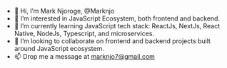 - 👋 Hi, I’m Mark Njoroge, @Marknjo
- 👀 I’m interested in JavaScript Ecosystem, both frontend and backend. 
- 🌱 I’m currently learning JavaScript tech stack: ReactJs, NextJs, React Native, NodeJs, Typescript, and microservices. 
- 💞️ I’m looking to collaborate on frontend and backend projects built around JavaScript ecosystem. 
- 📫 Drop me a message at marknjo7@gmail.com 


